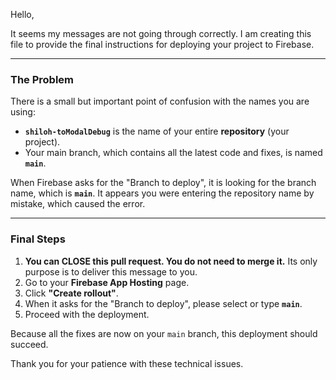 Hello,

It seems my messages are not going through correctly. I am creating this file to provide the final instructions for deploying your project to Firebase.

---

### The Problem

There is a small but important point of confusion with the names you are using:

-   **`shiloh-toModalDebug`** is the name of your entire **repository** (your project).
-   Your main branch, which contains all the latest code and fixes, is named **`main`**.

When Firebase asks for the "Branch to deploy", it is looking for the branch name, which is **`main`**. It appears you were entering the repository name by mistake, which caused the error.

---

### Final Steps

1.  **You can CLOSE this pull request. You do not need to merge it.** Its only purpose is to deliver this message to you.
2.  Go to your **Firebase App Hosting** page.
3.  Click **"Create rollout"**.
4.  When it asks for the "Branch to deploy", please select or type **`main`**.
5.  Proceed with the deployment.

Because all the fixes are now on your `main` branch, this deployment should succeed.

Thank you for your patience with these technical issues.
